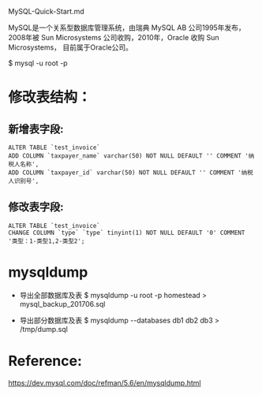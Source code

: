 MySQL-Quick-Start.md

MySQL是一个关系型数据库管理系统，由瑞典 MySQL AB 公司1995年发布，2008年被 Sun Microsystems 公司收购，2010年，Oracle 收购 Sun Microsystems， 目前属于Oracle公司。


$ mysql -u root -p



# 修改表结构：

## 新增表字段:

```
ALTER TABLE `test_invoice`
ADD COLUMN `taxpayer_name` varchar(50) NOT NULL DEFAULT '' COMMENT '纳税人名称',
ADD COLUMN `taxpayer_id` varchar(50) NOT NULL DEFAULT '' COMMENT '纳税人识别号',
```

## 修改表字段:

```
ALTER TABLE `test_invoice` 
CHANGE COLUMN `type` `type` tinyint(1) NOT NULL DEFAULT '0' COMMENT '类型：1-类型1,2-类型2';
```

# mysqldump


* 导出全部数据库及表
$ mysqldump -u root -p homestead > mysql_backup_201706.sql
 

* 导出部分数据库及表
$ mysqldump --databases db1 db2 db3 > /tmp/dump.sql  




# Reference:

https://dev.mysql.com/doc/refman/5.6/en/mysqldump.html
